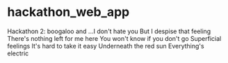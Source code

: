 # hackathon_web_app
Hackathon 2: boogaloo and ...I don't hate you But I despise that feeling There's nothing left for me here You won't know if you don't go Superficial feelings It's hard to take it easy Underneath the red sun Everything's electric
